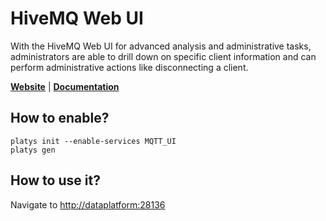 # HiveMQ Web UI

With the HiveMQ Web UI for advanced analysis and administrative tasks, administrators are able to drill down on specific client information and can perform administrative actions like disconnecting a client.

**[Website](https://www.hivemq.com/docs/hivemq/3.4/web-ui/introduction.html)** | **[Documentation](https://www.hivemq.com/docs/hivemq/3.4/web-ui/introduction.html)** 

## How to enable?

```
platys init --enable-services MQTT_UI
platys gen
```

## How to use it?

Navigate to <http://dataplatform:28136>